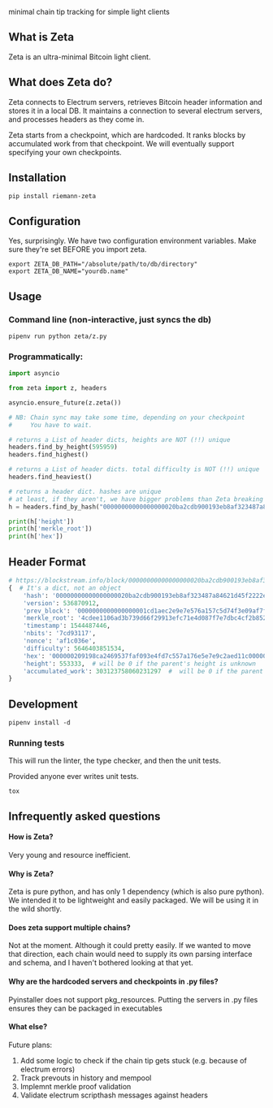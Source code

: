minimal chain tip tracking for simple light clients

## What is Zeta

Zeta is an ultra-minimal Bitcoin light client.


## What does Zeta do?

Zeta connects to Electrum servers, retrieves Bitcoin header information and stores it in a local DB. It maintains a connection to several electrum servers, and processes headers as they come in.

Zeta starts from a checkpoint, which are hardcoded. It ranks blocks by accumulated work from that checkpoint. We will eventually support specifying your own checkpoints.


## Installation

```
pip install riemann-zeta
```

## Configuration

Yes, surprisingly. We have two configuration environment variables.
Make sure they're set BEFORE you import zeta.

```
export ZETA_DB_PATH="/absolute/path/to/db/directory"
export ZETA_DB_NAME="yourdb.name"
```

## Usage

### Command line (non-interactive, just syncs the db)
```
pipenv run python zeta/z.py
```

### Programmatically:
```python
import asyncio

from zeta import z, headers

asyncio.ensure_future(z.zeta())

# NB: Chain sync may take some time, depending on your checkpoint
#     You have to wait.

# returns a List of header dicts, heights are NOT (!!) unique
headers.find_by_height(595959)  
headers.find_highest()

# returns a List of header dicts. total difficulty is NOT (!!) unique
headers.find_heaviest()

# returns a header dict. hashes are unique
# at least, if they aren't, we have bigger problems than Zeta breaking
h = headers.find_by_hash("00000000000000000020ba2cdb900193eb8af323487a84621d45f2222e01f8c6")

print(h['height'])
print(h['merkle_root'])
print(h['hex'])
```


## Header Format

``` python
# https://blockstream.info/block/00000000000000000020ba2cdb900193eb8af323487a84621d45f2222e01f8c6
{  # It's a dict, not an object
    'hash': '00000000000000000020ba2cdb900193eb8af323487a84621d45f2222e01f8c6',
    'version': 536870912,
    'prev_block': '0000000000000000001cd1aec2e9e7e576a157c5d74f3e09af7f536924ca9891',
    'merkle_root': '4cdee1106ad3b739d66f29913efc71e4d087f7e7dbc4cf2b852532e078b43b1d',
    'timestamp': 1544487446,
    'nbits': '7cd93117',
    'nonce': 'af1c036e',
    'difficulty': 5646403851534,
    'hex': '000000209198ca2469537faf093e4fd7c557a176e5e7e9c2aed11c0000000000000000004cdee1106ad3b739d66f29913efc71e4d087f7e7dbc4cf2b852532e078b43b1d16020f5c7cd93117af1c036e',
    'height': 553333,  # will be 0 if the parent's height is unknown
    'accumulated_work': 303123758060231297  #  will be 0 if the parent's accumulated_work is unknown
}
```

## Development

```
pipenv install -d
```

### Running tests

This will run the linter, the type checker, and then the unit tests.

Provided anyone ever writes unit tests.

```
tox
```

## Infrequently asked questions

#### How is Zeta?

Very young and resource inefficient.

#### Why is Zeta?

Zeta is pure python, and has only 1 dependency (which is also pure python). We intended it to be lightweight and easily packaged. We will be using it in the wild shortly.

#### Does zeta support multiple chains?

Not at the moment. Although it could pretty easily. If we wanted to move that direction, each chain would need to supply its own parsing interface and schema, and I haven't bothered looking at that yet.

#### Why are the hardcoded servers and checkpoints in .py files?

Pyinstaller does not support pkg_resources. Putting the servers in .py files ensures they can be packaged in executables

#### What else?

Future plans:
1. Add some logic to check if the chain tip gets stuck (e.g. because of electrum errors)
1. Track prevouts in history and mempool
1. Implemnt merkle proof validation
1. Validate electrum scripthash messages against headers
